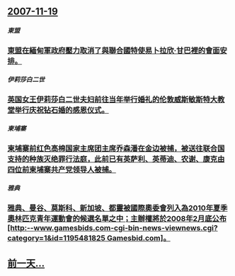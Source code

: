 ## [2007-11-19](/zh/news/2007/11/19/index.md)

##### 東盟
### [東盟在緬甸軍政府壓力取消了與聯合國特使易卜拉欣·甘巴裡的會面安排。](/zh/news/2007/11/19/東盟在緬甸軍政府壓力取消了與聯合國特使易卜拉欣-甘巴裡的會面安排.md)
##### 伊莉莎白二世
### [英国女王伊莉莎白二世夫妇前往当年举行婚礼的伦敦威斯敏斯特大教堂举行庆祝钻石婚的感恩仪式。](/zh/news/2007/11/19/英国女王伊莉莎白二世夫妇前往当年举行婚礼的伦敦威斯敏斯特大教堂举行庆祝钻石婚的感恩仪式.md)
##### 柬埔寨
### [柬埔寨前红色高棉国家主席团主席乔森潘在金边被捕，被送往联合国支持的种族灭绝罪行法庭，此前已有英萨利、英蒂迪、农谢、康克由四位前柬埔寨共产党领导人被捕。](/zh/news/2007/11/19/柬埔寨前红色高棉国家主席团主席乔森潘在金边被捕-被送往联合国支持的种族灭绝罪行法庭-此前已有英萨利-英蒂迪-农谢-康克由.md)
##### 雅典
### [雅典、曼谷、莫斯科、新加坡、都靈被國際奧委會列入為2010年夏季奧林匹克青年運動會的候選名單之中；主辦權將於2008年2月底公布[http:--www.gamesbids.com-cgi-bin-news-viewnews.cgi?category=1&id=1195481825 Gamesbid.com]。](/zh/news/2007/11/19/雅典-曼谷-莫斯科-新加坡-都靈被國際奧委會列入為2010年夏季奧林匹克青年運動會的候選名單之中-主辦權將於2008年2.md)
## [前一天...](/zh/news/2007/11/18/index.md)

